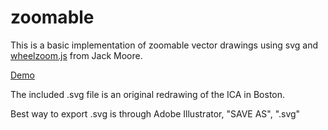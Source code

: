 zoomable
========

This is a basic implementation of zoomable vector drawings using svg and [wheelzoom.js](https://github.com/jackmoore) from Jack Moore.

[Demo](http://www.longsection.com/drawings/18)

The included .svg file is an original redrawing of the ICA in Boston.

Best way to export .svg is through Adobe Illustrator, "SAVE AS", ".svg"
